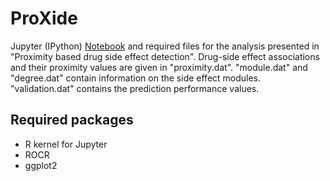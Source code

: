 
# ProXide

Jupyter (IPython) [Notebook](proxide.ipynb) and required files for the analysis presented in "Proximity based drug side effect detection".
Drug-side effect associations and their proximity values are given in "proximity.dat". "module.dat" and "degree.dat" contain information
on the side effect modules. "validation.dat" contains the prediction performance values.

## Required packages

- R kernel for Jupyter
- ROCR 
- ggplot2

